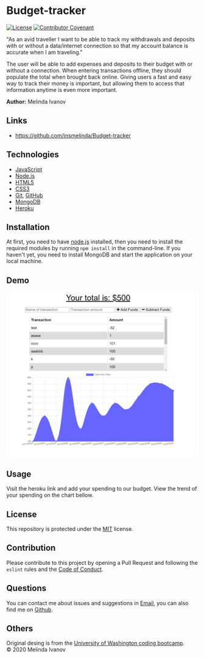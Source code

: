 # Budget-tracker

[![License](https://img.shields.io/static/v1?label=License&message=MIT&color=green)](https://choosealicense.com/licenses/mit/)
[![Contributor Covenant](https://img.shields.io/badge/Contributor%20Covenant-v2.0%20adopted-ff69b4.svg)](https://www.contributor-covenant.org/version/2/0/code_of_conduct/)

"As an avid traveller I want to be able to track my withdrawals and deposits with or without a data/internet connection so that my account balance is accurate when I am traveling."

The user will be able to add expenses and deposits to their budget with or without a connection. When entering transactions offline, they should populate the total when brought back online.
Giving users a fast and easy way to track their money is important, but allowing them to access that information anytime is even more important.


**Author:** Melinda Ivanov

## Links
- https://github.com/jnsmelinda/Budget-tracker

## Technologies
- [JavaScript](https://www.javascript.com)
- [Node.js](https://nodejs.org/en/)
- [HTML5](https://en.wikipedia.org/wiki/HTML5)
- [CSS3](https://en.wikipedia.org/wiki/Cascading_Style_Sheets)
- [Git](https://git-scm.com/), [GitHub](https://github.com)
- [MongoDB](https://www.mongodb.com/)
- [Heroku](https://www.heroku.com/)

## Installation
At first, you need to have [node.js](https://nodejs.org/) installed, then you need to install the required modules by running `npm install` in the command-line. If you haven't yet, you need to install MongoDB and start the application on your local machine.

## Demo
![demo-image](demo/demo.png)

## Usage
Visit the heroku link and add your spending to our budget. View the trend  of your spending on the chart bellow.

## License
This repository is protected under the [MIT](https://choosealicense.com/licenses/mit/) license.

## Contribution
Please contribute to this project by opening a Pull Request and following the `eslint` rules and the [Code of Conduct](https://www.contributor-covenant.org/version/2/0/code_of_conduct/).

## Questions
You can contact me about issues and suggestions in [Email](mailto:jns.melinda@gmail.com), you can also find me on [Github](https://github.com/jnsmelinda).

## Others
Original desing is from the [University of Washington coding bootcamp](https://bootcamp.uw.edu).
</br>
© 2020 Melinda Ivanov
